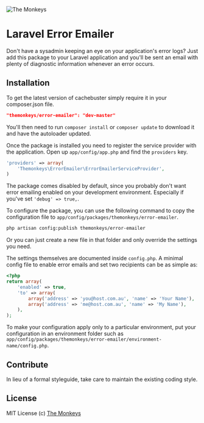 ![The Monkeys](http://www.themonkeys.com.au/img/monkey_logo.png)

Laravel Error Emailer
=====================

Don't have a sysadmin keeping an eye on your application's error logs? Just add this package to your Laravel application
and you'll be sent an email with plenty of diagnostic information whenever an error occurs.


Installation
------------
To get the latest version of cachebuster simply require it in your composer.json file.

```JSON
"themonkeys/error-emailer": "dev-master"
```

You'll then need to run `composer install` or `composer update` to download it and have the autoloader updated.

Once the package is installed you need to register the service provider with the application. Open up
`app/config/app.php` and find the `providers` key.

```php
'providers' => array(
    'Themonkeys\ErrorEmailer\ErrorEmailerServiceProvider',
)
```

The package comes disabled by default, since you probably don't want error emailing enabled on your development
environment. Especially if you've set `'debug' => true,`.

To configure the package, you can use the following command to copy the configuration file to
`app/config/packages/themonkeys/error-emailer`.

```sh
php artisan config:publish themonkeys/error-emailer
```

Or you can just create a new file in that folder and only override the settings you need.

The settings themselves are documented inside `config.php`. A minimal config file to enable error emails and set two
recipients can be as simple as:

```php
<?php
return array(
    'enabled' => true,
    'to' => array(
        array('address' => 'you@host.com.au', 'name' => 'Your Name'),
        array('address' => 'me@host.com.au', 'name' => 'My Name'),
    ),
);
```

To make your configuration apply only to a particular environment, put your configuration in an environment folder such
as `app/config/packages/themonkeys/error-emailer/environment-name/config.php`.


Contribute
----------

In lieu of a formal styleguide, take care to maintain the existing coding style.

License
-------

MIT License
(c) [The Monkeys](http://www.themonkeys.com.au/)
